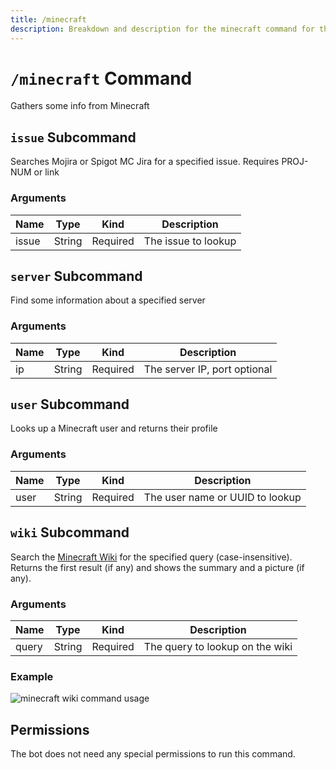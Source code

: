 ```yaml
---
title: /minecraft
description: Breakdown and description for the minecraft command for the Chewbotcca Discord bot
---
```


# `/minecraft` Command

Gathers some info from Minecraft

## `issue` Subcommand

Searches Mojira or Spigot MC Jira for a specified issue. Requires PROJ-NUM or link

### Arguments

| Name | Type | Kind | Description |
| ---- | ---- | ---- | ----------- |
| issue | String | Required | The issue to lookup |

## `server` Subcommand

Find some information about a specified server

### Arguments

| Name | Type | Kind | Description |
| ---- | ---- | ---- | ----------- |
| ip | String | Required | The server IP, port optional |

## `user` Subcommand

Looks up a Minecraft user and returns their profile

### Arguments

| Name | Type | Kind | Description |
| ---- | ---- | ---- | ----------- |
| user | String | Required | The user name or UUID to lookup |

## `wiki` Subcommand

Search the [Minecraft Wiki](https://minecraft.wiki) for the specified query (case-insensitive).
Returns the first result (if any) and shows the summary and a picture (if any).

### Arguments

| Name  | Type   | Kind     | Description                     |
|-------|--------|----------|---------------------------------|
| query | String | Required | The query to lookup on the wiki |

### Example

![minecraft wiki command usage](https://cdn.chew.pro/imgs/bdnczGF.png)

## Permissions

The bot does not need any special permissions to run this command.
